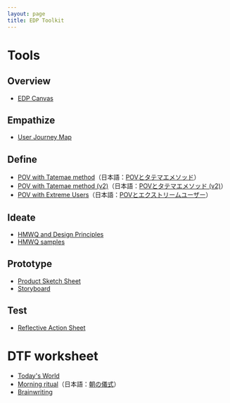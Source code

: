 ```yaml
---
layout: page
title: EDP Toolkit
---
```


# Tools

<!-- 2. Customer Forces Canvas
 !-- 3. Tatemaed POV Sheet
 !-- 4. HMW Variations
 !-- 5. SIPOC
 !-- 6. Story Pines Template
 !-- 7. User Test Script -->

## Overview

- [EDP Canvas](edp-canvas.pdf)


## Empathize

- [User Journey Map](user-journey-map.pdf)

## Define
- [POV with Tatemae method](pov-tatemae.pdf)（日本語：[POVとタテマエメソッド](pov-tatemae_ja.pdf)）
- [POV with Tatemae method (v2)](pov-tatemae_v2.pdf)（日本語：[POVとタテマエメソッド (v2)](pov-tatemae_ja_v2.pdf)）
- [POV with Extreme Users](pov-extreme-users.pdf)（日本語：[POVとエクストリームユーザー](pov-extreme-users_ja.pdf)）

## Ideate
- [HMWQ and Design Principles](hmwq-design-principles.pdf)
- [HMWQ samples](hmwq_samples.pdf)

## Prototype
- [Product Sketch Sheet](product-sketch.pdf)
- [Storyboard](storyboard.pdf)

## Test
- [Reflective Action Sheet](reflective-action-sheet.pdf)

# DTF worksheet

- [Today's World](todays-world.pdf)
- [Morning ritual](morning-ritual.pdf)（日本語：[朝の儀式](morning-ritual_ja.pdf)）
- [Brainwriting](brainwriting.pdf)
